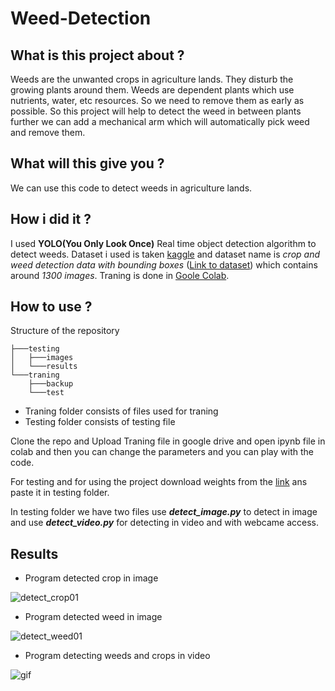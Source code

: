 # Weed-Detection


## What is this project about ?


Weeds are the unwanted crops in agriculture lands. They disturb the growing plants around them. Weeds are dependent plants which use nutrients, water, etc resources. So we need to remove them as early as possible. So this project will help to detect the weed in between plants further we can add a mechanical arm which will automatically pick weed and remove them. 


## What will this give you ?

We can use this code to detect weeds in agriculture lands.


## How i did it ?

I used **YOLO(You Only Look Once)** Real time object detection algorithm to detect weeds. Dataset i used is taken [kaggle](https://www.kaggle.com/) and dataset name is *crop and weed detection data with bounding boxes* ([Link to dataset](https://www.kaggle.com/ravirajsinh45/crop-and-weed-detection-data-with-bounding-boxes)) which contains around *1300 images*. Traning is done in [Goole Colab](https://colab.research.google.com/).

## How to use ?
Structure of the repository

```
├───testing
│   ├───images
│   └───results
└───traning
    ├───backup
    └───test
```

- Traning folder consists of files used for traning
- Testing folder consists of testing file

Clone the repo and Upload Traning file in google drive and open ipynb file in colab and then you can change the parameters and you can play with the code.

For testing and for using the project download weights from the [link](https://mega.nz/file/aQ8nQAJB#ySPZoRg2-2SZhH2Cn9P4VZkh56fUF8mzLOaCWjHLlNY) ans paste it in testing folder.

In testing folder we have two files use ***detect_image.py*** to detect in image and use ***detect_video.py*** for detecting in video and with webcame access.


## Results

- Program detected crop in image


![detect_crop01](https://github.com/manideep03/Weed-Detection/blob/main/testing/results/detect_crop01.png)

- Program detected weed in image

![detect_weed01](https://github.com/manideep03/Weed-Detection/blob/main/testing/results/detect_weed01.png)


- Program detecting weeds and crops in video

![gif](https://github.com/manideep03/Weed-Detection/blob/main/testing/results/video_detection.gif)
